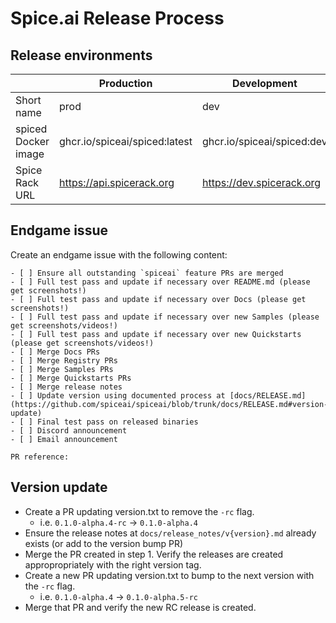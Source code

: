 # Spice.ai Release Process

## Release environments

|                     | Production                    | Development                | Local                        |
|---------------------|-------------------------------|----------------------------|------------------------------|
| Short name          | prod                          | dev                        | local                        |
| spiced Docker image | ghcr.io/spiceai/spiced:latest | ghcr.io/spiceai/spiced:dev | ghcr.io/spiceai/spiced:local |
| Spice Rack URL      | https://api.spicerack.org     | https://dev.spicerack.org  | http://localhost:80          |

## Endgame issue

Create an endgame issue with the following content:

```
- [ ] Ensure all outstanding `spiceai` feature PRs are merged
- [ ] Full test pass and update if necessary over README.md (please get screenshots!)
- [ ] Full test pass and update if necessary over Docs (please get screenshots!)
- [ ] Full test pass and update if necessary over new Samples (please get screenshots/videos!)
- [ ] Full test pass and update if necessary over new Quickstarts (please get screenshots/videos!)
- [ ] Merge Docs PRs
- [ ] Merge Registry PRs
- [ ] Merge Samples PRs
- [ ] Merge Quickstarts PRs
- [ ] Merge release notes
- [ ] Update version using documented process at [docs/RELEASE.md](https://github.com/spiceai/spiceai/blob/trunk/docs/RELEASE.md#version-update)
- [ ] Final test pass on released binaries
- [ ] Discord announcement
- [ ] Email announcement

PR reference:
```

## Version update

- Create a PR updating version.txt to remove the `-rc` flag.
  - i.e. `0.1.0-alpha.4-rc` -> `0.1.0-alpha.4`
- Ensure the release notes at `docs/release_notes/v{version}.md` already exists (or add to the version bump PR)
- Merge the PR created in step 1. Verify the releases are created appropropriately with the right version tag.
- Create a new PR updating version.txt to bump to the next version with the `-rc` flag.
  - i.e. `0.1.0-alpha.4` -> `0.1.0-alpha.5-rc`
- Merge that PR and verify the new RC release is created.
